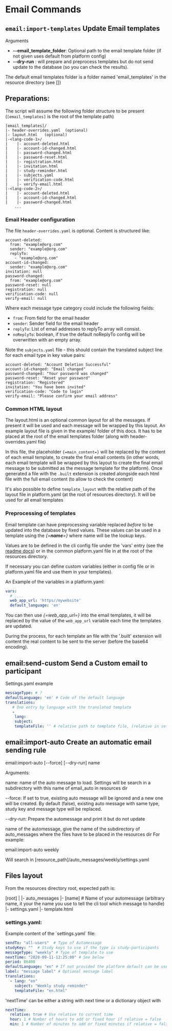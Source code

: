 # Email Commands

## `email:import-templates`  Update Email templates

Arguments

- **--email_template_folder**: Optional path to the email template folder (if not given uses default from platform config)
- **--dry-run** : will prepare and preprocess templates but do not send update to the database (so you can check the results).

The default email templates folder is a folder named 'email_templates' in the resource directory (see [])

## Preparations:

The script will assume the following folder structure to be present (`[email_templates]` is the root of the template path)

```
[email_templates]/
|- header-overrides.yaml  (optional)
|- layout.html   (optional)
|-<lang-code-1>/
|    |- account-deleted.html
|    |- account-id-changed.html
|    |- password-changed.html
|    |- password-reset.html
|    |- registration.html
|    |- invitation.html
|    |- study-reminder.html
|    |- subjects.yaml
|    |- verification-code.html
|    |- verify-email.html
|-<lang-code-2>/
|    |- account-deleted.html
|    |- account-id-changed.html
|    |- password-changed.html
    ...
```

### Email Header configuration
The file `header-overrides.yaml` is optional. Content is structured like:

``` 
account-deleted:
  from: "example@org.com"
  sender: "example@org.com"
  replyTo:
    - "example@org.com"
account-id-changed:
  sender: "example@org.com"
invitation: null
password-changed:
  from: "example@org.com"
password-reset: null
registration: null
verification-code: null
verify-email: null
```
Where each message type category could include the following fields:

- `from`: From field for the email header
- `sender`: Sender field for the email header 
- `replyTo`:  List of email addresses to replyTo array will consist. 
- `noReplyTo`: boolean, if true the default noReplyTo config will be overwritten with an empty array.

Note the `subjects.yaml` file - this should contain the translated subject line for each email type in key value pairs:

```
account-deleted: "Account Deletion Successful"
account-id-changed: "Email changed"
password-changed: "Your password was changed"
password-reset: "Reset your password"
registration: "Registered"
invitation: "You have been invited"
verification-code: "Code to login"
verify-email: "Please confirm your email address"
```

### Common HTML layout 

The layout.html is an optional common layout for all the messages. If present it will be used and each message will be wrapped by this layout.
An example layout file is given in the example/ folder of this docs.
It has to be placed at the root of the email templates folder (along with header-overrides.yaml file)

In this file, the placeholder `{=main_content=}` will be replaced by the content of each email template, to create the final email contents (in other words, each email template will be wrapped by this layout to create the final email message to be submitted as the message template for the platform). Once generated a file with the `.built` extension is created alongside each html file with the full email content (to allow to check the content)

It's also possible to define `template_layout` with the relative path of the layout file in platform.yaml (at the root of resources directory). It will be used for all email templates

### Preprocessing of templates

Email template can have preprocessing variable replaced *before* to be updated into the database by fixed values.
These values can be used in a template using the *{=**name**=}* where name will be the lookup keys.

Values are to be defined in the cli config file under the 'vars' entry (see the [readme docs](readme.md)) or in the common platform.yaml file in at the root of the resources directory.

If necessary you can define custom variables (either in config file or in platform.yaml file and use them in your templates).

An Example of the variables in a platform.yaml:
```yaml
vars:
  # ....
  web_app_url: 'https//mywebsite'
  default_language: 'en'
```

You can then use *{=web_app_url=}* into the email templates, it will be replaced by the value of the `web_app_url` variable each time the templates are updated.

During the process, for each template an file with the '.built' extension will content the real content to be sent to the server (before the base64 encoding).

## email:send-custom Send a Custom email to participant

Settings.yaml example

````yaml 
messageType: # ?
defaultLanguage: 'en' # Code of the default language 
translations: 
   # One entry by language with the translated template
   -
    lang:
    subject:
    templateFile: '' # relative path to template file, (relative in settings.yaml folder)
````

## email:import-auto Create an automatic email sending rule

email:import-auto [--force] [--dry-run] name

Arguments:

name: name of the auto message to load. Settings will be search in a subdirectory with this name of email_auto in resources dir

--force: If set to true, existing auto message will be ignored and a new one will be created. By default (false), existing auto message with same type, study key and message type will be replaced.

--dry-run: Prepare the automessage and print it but do not update 

name of the automessage, give the name of the subdirectory of auto_messages where the files have to be placed in the resources dir
For example:

email:import-auto weekly

Will search in [resource_path]/auto_messages/weekly/settings.yaml

## Files layout

From the resources directory root, expected path is:

[root]
|
|- auto_messages
  |- [name]  # Name of your automessage (arbitrary name, it your the name you use to tell the cli tool which message to handle)
    |- settings.yaml
    |- template.html

### settings.yaml:

Example content of the ´settings.yaml` file:
```yaml
sendTo: "all-users"  # Type of Automessage
studyKey: ""  # Study keys to use if the type is study-participants
messageType: "weekly" # Type of template to use
nextTime: "2020-09-11-12:25:00" # See below
period: 86400
defaultLanguage: "en" # If not provided the platform default can be used
label: "message label" # Optional message label
translations:
  - lang: "en"
    subject: "Weekly study reminder"
    templateFile: "en.html"
```

'nextTime' can be either a string with next time or a dictionary object with

```yaml
nextTime:
  relative: true # Use relative to current time
  hour: 1 # Number of hours to add or fixed hour if relative = false
  min: 1 # Number of minutes to add or fixed minutes if relative = false
```